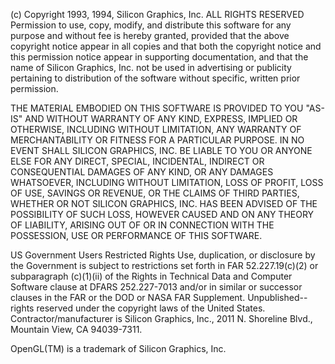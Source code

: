  (c) Copyright 1993, 1994, Silicon Graphics, Inc.
 ALL RIGHTS RESERVED
 Permission to use, copy, modify, and distribute this software for
 any purpose and without fee is hereby granted, provided that the above
 copyright notice appear in all copies and that both the copyright notice
 and this permission notice appear in supporting documentation, and that
 the name of Silicon Graphics, Inc. not be used in advertising
 or publicity pertaining to distribution of the software without specific,
 written prior permission.

 THE MATERIAL EMBODIED ON THIS SOFTWARE IS PROVIDED TO YOU "AS-IS"
 AND WITHOUT WARRANTY OF ANY KIND, EXPRESS, IMPLIED OR OTHERWISE,
 INCLUDING WITHOUT LIMITATION, ANY WARRANTY OF MERCHANTABILITY OR
 FITNESS FOR A PARTICULAR PURPOSE.  IN NO EVENT SHALL SILICON
 GRAPHICS, INC.  BE LIABLE TO YOU OR ANYONE ELSE FOR ANY DIRECT,
 SPECIAL, INCIDENTAL, INDIRECT OR CONSEQUENTIAL DAMAGES OF ANY
 KIND, OR ANY DAMAGES WHATSOEVER, INCLUDING WITHOUT LIMITATION,
 LOSS OF PROFIT, LOSS OF USE, SAVINGS OR REVENUE, OR THE CLAIMS OF
 THIRD PARTIES, WHETHER OR NOT SILICON GRAPHICS, INC.  HAS BEEN
 ADVISED OF THE POSSIBILITY OF SUCH LOSS, HOWEVER CAUSED AND ON
 ANY THEORY OF LIABILITY, ARISING OUT OF OR IN CONNECTION WITH THE
 POSSESSION, USE OR PERFORMANCE OF THIS SOFTWARE.

 US Government Users Restricted Rights
 Use, duplication, or disclosure by the Government is subject to
 restrictions set forth in FAR 52.227.19(c)(2) or subparagraph
 (c)(1)(ii) of the Rights in Technical Data and Computer Software
 clause at DFARS 252.227-7013 and/or in similar or successor
 clauses in the FAR or the DOD or NASA FAR Supplement.
 Unpublished-- rights reserved under the copyright laws of the
 United States.  Contractor/manufacturer is Silicon Graphics,
 Inc., 2011 N.  Shoreline Blvd., Mountain View, CA 94039-7311.

 OpenGL(TM) is a trademark of Silicon Graphics, Inc.